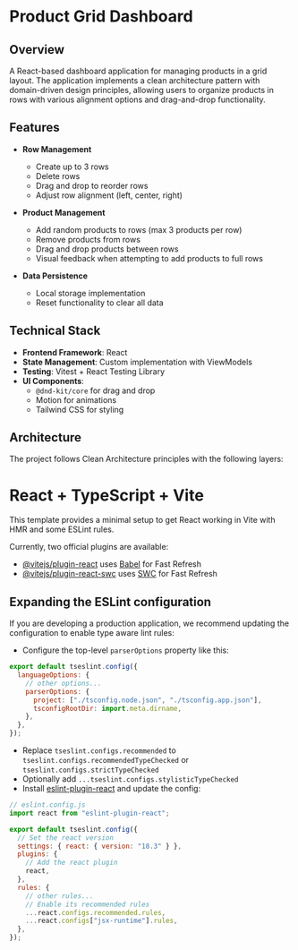 # Product Grid Dashboard

## Overview

A React-based dashboard application for managing products in a grid layout. The application implements a clean architecture pattern with domain-driven design principles, allowing users to organize products in rows with various alignment options and drag-and-drop functionality.

## Features

- **Row Management**

  - Create up to 3 rows
  - Delete rows
  - Drag and drop to reorder rows
  - Adjust row alignment (left, center, right)

- **Product Management**

  - Add random products to rows (max 3 products per row)
  - Remove products from rows
  - Drag and drop products between rows
  - Visual feedback when attempting to add products to full rows

- **Data Persistence**
  - Local storage implementation
  - Reset functionality to clear all data

## Technical Stack

- **Frontend Framework**: React
- **State Management**: Custom implementation with ViewModels
- **Testing**: Vitest + React Testing Library
- **UI Components**:
  - `@dnd-kit/core` for drag and drop
  - Motion for animations
  - Tailwind CSS for styling

## Architecture

The project follows Clean Architecture principles with the following layers:

# React + TypeScript + Vite

This template provides a minimal setup to get React working in Vite with HMR and some ESLint rules.

Currently, two official plugins are available:

- [@vitejs/plugin-react](https://github.com/vitejs/vite-plugin-react/blob/main/packages/plugin-react/README.md) uses [Babel](https://babeljs.io/) for Fast Refresh
- [@vitejs/plugin-react-swc](https://github.com/vitejs/vite-plugin-react-swc) uses [SWC](https://swc.rs/) for Fast Refresh

## Expanding the ESLint configuration

If you are developing a production application, we recommend updating the configuration to enable type aware lint rules:

- Configure the top-level `parserOptions` property like this:

```js
export default tseslint.config({
  languageOptions: {
    // other options...
    parserOptions: {
      project: ["./tsconfig.node.json", "./tsconfig.app.json"],
      tsconfigRootDir: import.meta.dirname,
    },
  },
});
```

- Replace `tseslint.configs.recommended` to `tseslint.configs.recommendedTypeChecked` or `tseslint.configs.strictTypeChecked`
- Optionally add `...tseslint.configs.stylisticTypeChecked`
- Install [eslint-plugin-react](https://github.com/jsx-eslint/eslint-plugin-react) and update the config:

```js
// eslint.config.js
import react from "eslint-plugin-react";

export default tseslint.config({
  // Set the react version
  settings: { react: { version: "18.3" } },
  plugins: {
    // Add the react plugin
    react,
  },
  rules: {
    // other rules...
    // Enable its recommended rules
    ...react.configs.recommended.rules,
    ...react.configs["jsx-runtime"].rules,
  },
});
```
